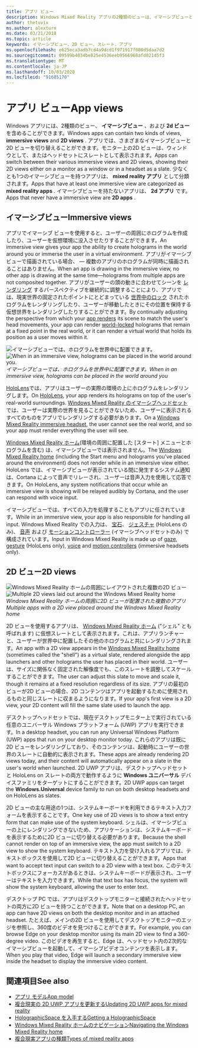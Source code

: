 ```yaml
---
title: アプリ ビュー
description: Windows Mixed Reality アプリの2種類のビューは、イマーシブビューと2D ビューです。
author: thetuvix
ms.author: alexturn
ms.date: 03/21/2018
ms.topic: article
keywords: イマーシブビュー、2D ビュー、スレート、アプリ
ms.openlocfilehash: e625eca3adb7cd4a9dcd1f971917f008d5daa7d2
ms.sourcegitcommit: 09599b4034be825e4536eeb9566968afd021d5f3
ms.translationtype: MT
ms.contentlocale: ja-JP
ms.lasthandoff: 10/03/2020
ms.locfileid: "91685170"
---
```

# <a name="app-views"></a><span data-ttu-id="e9348-104">アプリ ビュー</span><span class="sxs-lookup"><span data-stu-id="e9348-104">App views</span></span>

<span data-ttu-id="e9348-105">Windows アプリには、2種類のビュー、 **イマーシブビュー** 、および **2d ビュー** を含めることができます。</span><span class="sxs-lookup"><span data-stu-id="e9348-105">Windows apps can contain two kinds of views, **immersive views** and **2D views** .</span></span> <span data-ttu-id="e9348-106">アプリでは、さまざまなイマーシブビューと2D ビューを切り替えることができます。モニター上の2D ビューは、ウィンドウとして、またはヘッドセットにスレートとして表示されます。</span><span class="sxs-lookup"><span data-stu-id="e9348-106">Apps can switch between their various immersive views and 2D views, showing their 2D views either on a monitor as a window or in a headset as a slate.</span></span> <span data-ttu-id="e9348-107">少なくとも1つのイマーシブビューを持つアプリは、 **mixed reality アプリ** として分類されます。</span><span class="sxs-lookup"><span data-stu-id="e9348-107">Apps that have at least one immersive view are categorized as **mixed reality apps** .</span></span> <span data-ttu-id="e9348-108">イマーシブビューを持たないアプリは、 **2d アプリ** です。</span><span class="sxs-lookup"><span data-stu-id="e9348-108">Apps that never have a immersive view are **2D apps** .</span></span>

## <a name="immersive-views"></a><span data-ttu-id="e9348-109">イマーシブビュー</span><span class="sxs-lookup"><span data-stu-id="e9348-109">Immersive views</span></span>

<span data-ttu-id="e9348-110">アプリでイマーシブ ビューを使用すると、ユーザーの周囲にホログラムを作成したり、ユーザーを仮想環境に没入させたりすることができます。</span><span class="sxs-lookup"><span data-stu-id="e9348-110">An immersive view gives your app the ability to create holograms in the world around you or immerse the user in a virtual environment.</span></span> <span data-ttu-id="e9348-111">アプリがイマーシブビューで描画されている場合、 &mdash; 複数のアプリのホログラムが同時に描画されることはありません。</span><span class="sxs-lookup"><span data-stu-id="e9348-111">When an app is drawing in the immersive view, no other app is drawing at the same time&mdash;holograms from multiple apps are not composited together.</span></span> <span data-ttu-id="e9348-112">アプリがユーザーの頭の動きに合わせてシーンを [レンダリング](../develop/platform-capabilities-and-apis/rendering.md) するパースペクティブを継続的に調整することにより、アプリでは、現実世界の固定されたポイントにとどまっている [世界中のロック](coordinate-systems.md) されたホログラムをレンダリングしたり、ユーザーが移動したときにその位置を保持する仮想世界をレンダリングしたりすることができます。</span><span class="sxs-lookup"><span data-stu-id="e9348-112">By continually adjusting the perspective from which your [app renders](../develop/platform-capabilities-and-apis/rendering.md) its scene to match the user's head movements, your app can render [world-locked](coordinate-systems.md) holograms that remain at a fixed point in the real world, or it can render a virtual world that holds its position as a user moves within it.</span></span>

<span data-ttu-id="e9348-113">![イマーシブビューでは、ホログラムを世界中に配置できます。](images/designoverview-940px.jpg)</span><span class="sxs-lookup"><span data-stu-id="e9348-113">![When in an immersive view, holograms can be placed in the world around you.](images/designoverview-940px.jpg)</span></span><br>
<span data-ttu-id="e9348-114">*イマーシブビューでは、ホログラムを世界中に配置できます。*</span><span class="sxs-lookup"><span data-stu-id="e9348-114">*When in an immersive view, holograms can be placed in the world around you*</span></span>

<span data-ttu-id="e9348-115">[HoloLens](https://docs.microsoft.com/hololens/hololens1-hardware)では、アプリはユーザーの実際の環境の上にホログラムをレンダリングします。</span><span class="sxs-lookup"><span data-stu-id="e9348-115">On [HoloLens](https://docs.microsoft.com/hololens/hololens1-hardware), your app renders its holograms on top of the user's real-world surroundings.</span></span> <span data-ttu-id="e9348-116">[Windows Mixed Reality のイマーシブヘッドセット](../discover/immersive-headset-hardware-details.md)では、ユーザーは実際の世界を見ることができないため、ユーザーに表示されるすべてのものをアプリでレンダリングする必要があります。</span><span class="sxs-lookup"><span data-stu-id="e9348-116">On a [Windows Mixed Reality immersive headset](../discover/immersive-headset-hardware-details.md), the user cannot see the real world, and so your app must render everything the user will see.</span></span>

<span data-ttu-id="e9348-117">[Windows Mixed Reality ホーム](../discover/navigating-the-windows-mixed-reality-home.md)(環境の周囲に配置した [スタート] メニューとホログラムを含む) は、イマーシブビューでは表示されません。</span><span class="sxs-lookup"><span data-stu-id="e9348-117">The [Windows Mixed Reality home](../discover/navigating-the-windows-mixed-reality-home.md) (including the Start menu and holograms you've placed around the environment) does not render while in an immersive view either.</span></span> <span data-ttu-id="e9348-118">HoloLens では、イマーシブビューが表示されている間に発生するシステム通知は、Cortana によって音声でリレーされ、ユーザーは音声入力を使用して応答できます。</span><span class="sxs-lookup"><span data-stu-id="e9348-118">On HoloLens, any system notifications that occur while an immersive view is showing will be relayed audibly by Cortana, and the user can respond with voice input.</span></span>

<span data-ttu-id="e9348-119">イマーシブビューでは、すべての入力を処理することもアプリに任されています。</span><span class="sxs-lookup"><span data-stu-id="e9348-119">While in an immersive view, your app is also responsible for handling all input.</span></span> <span data-ttu-id="e9348-120">Windows Mixed Reality での入力は、 [宝石](gaze-and-commit.md)、 [ジェスチャ](gaze-and-commit.md#composite-gestures) (HoloLens のみ)、 [音声](voice-input.md) および [モーションコントローラー](motion-controllers.md) (イマーシブヘッドセットのみ) で構成されています。</span><span class="sxs-lookup"><span data-stu-id="e9348-120">Input in Windows Mixed Reality is made up of [gaze](gaze-and-commit.md), [gesture](gaze-and-commit.md#composite-gestures) (HoloLens only), [voice](voice-input.md) and [motion controllers](motion-controllers.md) (immersive headsets only).</span></span>

## <a name="2d-views"></a><span data-ttu-id="e9348-121">2D ビュー</span><span class="sxs-lookup"><span data-stu-id="e9348-121">2D views</span></span>

<span data-ttu-id="e9348-122">![Windows Mixed Reality ホームの周囲にレイアウトされた複数の2D ビュー](images/teleportation-940px.png)</span><span class="sxs-lookup"><span data-stu-id="e9348-122">![Multiple 2D views laid out around the Windows Mixed Reality home](images/teleportation-940px.png)</span></span><br>
<span data-ttu-id="e9348-123">*Windows Mixed Reality ホームの周囲に2D ビューが配置された複数のアプリ*</span><span class="sxs-lookup"><span data-stu-id="e9348-123">*Multiple apps with a 2D view placed around the Windows Mixed Reality home*</span></span>

<span data-ttu-id="e9348-124">2D ビューを使用するアプリは、 [Windows Mixed Reality ホーム](../discover/navigating-the-windows-mixed-reality-home.md) ("シェル" とも呼ばれます) に仮想スレートとして表示されます。これは、アプリランチャーと、ユーザーが世界中に配置したその他のホログラムと共にレンダリングされます。</span><span class="sxs-lookup"><span data-stu-id="e9348-124">An app with a 2D view appears in the [Windows Mixed Reality home](../discover/navigating-the-windows-mixed-reality-home.md) (sometimes called the "shell") as a virtual slate, rendered alongside the app launchers and other holograms the user has placed in their world.</span></span> <span data-ttu-id="e9348-125">ユーザーは、サイズに関係なく固定された解像度でも、このスレートを調整してスケールすることができます。</span><span class="sxs-lookup"><span data-stu-id="e9348-125">The user can adjust this slate to move and scale it, though it remains at a fixed resolution regardless of its size.</span></span> <span data-ttu-id="e9348-126">アプリの最初のビューが2D ビューの場合、2D コンテンツはアプリを起動するために使用されるものと同じスレートに収まるようになります。</span><span class="sxs-lookup"><span data-stu-id="e9348-126">If your app's first view is a 2D view, your 2D content will fill the same slate used to launch the app.</span></span>

<span data-ttu-id="e9348-127">デスクトップヘッドセットでは、現在デスクトップモニター上で実行されている任意のユニバーサル Windows プラットフォーム (UWP) アプリを実行できます。</span><span class="sxs-lookup"><span data-stu-id="e9348-127">In a desktop headset, you can run any Universal Windows Platform (UWP) apps that run on your desktop monitor today.</span></span> <span data-ttu-id="e9348-128">これらのアプリは既に2D ビューをレンダリングしており、そのコンテンツは、起動時にユーザーの世界のスレートに自動的に表示されます。</span><span class="sxs-lookup"><span data-stu-id="e9348-128">These apps are already rendering 2D views today, and their content will automatically appear on a slate in the user's world when launched.</span></span> <span data-ttu-id="e9348-129">2D UWP アプリは、デスクトップヘッドセットと HoloLens on スレートの両方で動作するように **Windows ユニバーサル** デバイスファミリをターゲットにすることができます。</span><span class="sxs-lookup"><span data-stu-id="e9348-129">2D UWP apps can target the **Windows.Universal** device family to run on both desktop headsets and on HoloLens as slates.</span></span>

<span data-ttu-id="e9348-130">2D ビューの主な用途の1つは、システムキーボードを利用できるテキスト入力フォームを表示することです。</span><span class="sxs-lookup"><span data-stu-id="e9348-130">One key use of 2D views is to show a text entry form that can make use of the system keyboard.</span></span> <span data-ttu-id="e9348-131">シェルは、イマーシブビューの上にレンダリングできないため、アプリケーションは、システムキーボードを表示するために2D ビューに切り替える必要があります。</span><span class="sxs-lookup"><span data-stu-id="e9348-131">Because the shell cannot render on top of an immersive view, the app must switch to a 2D view to show the system keyboard.</span></span> <span data-ttu-id="e9348-132">テキスト入力を受け入れるアプリでは、テキストボックスを使用して2D ビューに切り替えることができます。</span><span class="sxs-lookup"><span data-stu-id="e9348-132">Apps that want to accept text input can switch to a 2D view with a text box.</span></span> <span data-ttu-id="e9348-133">このテキストボックスにフォーカスがあるときは、システムキーボードが表示され、ユーザーはテキストを入力できます。</span><span class="sxs-lookup"><span data-stu-id="e9348-133">While that text box has focus, the system will show the system keyboard, allowing the user to enter text.</span></span>

<span data-ttu-id="e9348-134">デスクトップ PC では、アプリはデスクトップモニターと接続されたヘッドセットの両方に2D ビューを持つことができます。</span><span class="sxs-lookup"><span data-stu-id="e9348-134">Note that on a desktop PC, an app can have 2D views on both the desktop monitor and in an attached headset.</span></span> <span data-ttu-id="e9348-135">たとえば、メインの2D ビューを使用してデスクトップモニターのエッジを参照し、360度のビデオを見つけることができます。</span><span class="sxs-lookup"><span data-stu-id="e9348-135">For example, you can browse Edge on your desktop monitor using its main 2D view to find a 360-degree video.</span></span> <span data-ttu-id="e9348-136">このビデオを再生すると、Edge は、ヘッドセット内の2次的なイマーシブビューを起動して、イマーシブビデオコンテンツを表示します。</span><span class="sxs-lookup"><span data-stu-id="e9348-136">When you play that video, Edge will launch a secondary immersive view inside the headset to display the immersive video content.</span></span>

## <a name="see-also"></a><span data-ttu-id="e9348-137">関連項目</span><span class="sxs-lookup"><span data-stu-id="e9348-137">See also</span></span>

* [<span data-ttu-id="e9348-138">アプリ モデル</span><span class="sxs-lookup"><span data-stu-id="e9348-138">App model</span></span>](app-model.md)
* [<span data-ttu-id="e9348-139">複合現実の 2D UWP アプリを更新する</span><span class="sxs-lookup"><span data-stu-id="e9348-139">Updating 2D UWP apps for mixed reality</span></span>](../develop/porting-apps/building-2d-apps.md)
* [<span data-ttu-id="e9348-140">HolographicSpace を入手する</span><span class="sxs-lookup"><span data-stu-id="e9348-140">Getting a HolographicSpace</span></span>](../develop/native/getting-a-holographicspace.md)
* [<span data-ttu-id="e9348-141">Windows Mixed Reality ホームのナビゲーション</span><span class="sxs-lookup"><span data-stu-id="e9348-141">Navigating the Windows Mixed Reality home</span></span>](../discover/navigating-the-windows-mixed-reality-home.md)
* [<span data-ttu-id="e9348-142">複合現実アプリの種類</span><span class="sxs-lookup"><span data-stu-id="e9348-142">Types of mixed reality apps</span></span>](types-of-mixed-reality-apps.md)
